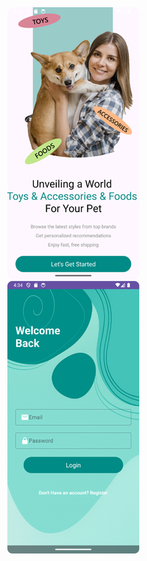 <img src="images/Screenshot_20250429_183223.png" alt="Landing Page" width="300"/>
<img src="images/Screenshot_20250429_183445.png" alt="Landing Page" width="300"/>

